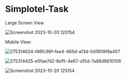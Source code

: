 # Simplotel-Task

Large Screen View

![Screenshot 2023-10-20 120154](https://github.com/srikanthmiriyala017/Simplotel-Task/assets/123526232/e23e0bfd-d165-49ec-aa23-3783872008d3)

Mobile View:

![275314624-f46fc96f-fee4-465d-a13d-0d1909f8a457](https://github.com/srikanthmiriyala017/Simplotel-Task/assets/123526232/0765707b-9ad9-427c-856b-f5e486056e48)

![275314425-e5fae7d2-8ef5-4e67-a15d-7a88d6610106](https://github.com/srikanthmiriyala017/Simplotel-Task/assets/123526232/b40472d4-3f65-4a98-af15-d4cea3b11bfa)

![Screenshot 2023-10-20 125154](https://github.com/srikanthmiriyala017/Simplotel-Task/assets/123526232/aa1831bc-c6f5-4688-9e77-ff88aca3aee0)
